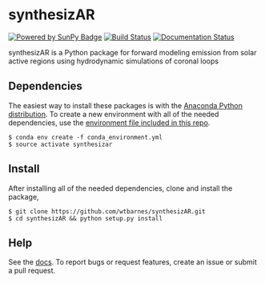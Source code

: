 # synthesizAR
[![Powered by SunPy Badge]( http://img.shields.io/badge/powered%20by-SunPy-orange.svg?style=flat)](http://www.sunpy.org)
[![Build Status](https://travis-ci.org/wtbarnes/synthesizAR.svg?branch=master)](https://travis-ci.org/wtbarnes/synthesizAR)
[![Documentation Status](http://readthedocs.org/projects/synthesizar/badge/?version=latest)](http://synthesizar.readthedocs.io/en/latest/?badge=latest)


synthesizAR is a Python package for forward modeling emission from solar active regions using hydrodynamic simulations of coronal loops

## Dependencies
The easiest way to install these packages is with the [Anaconda Python distribution](https://www.anaconda.com/distribution/). To create a new environment with all of the needed dependencies, use the [environment file included in this repo](conda_environment.yml).
```
$ conda env create -f conda_environment.yml
$ source activate synthesizar
```

## Install
After installing all of the needed dependencies, clone and install the package,
```shell
$ git clone https://github.com/wtbarnes/synthesizAR.git
$ cd synthesizAR && python setup.py install
```

## Help
See the [docs](http://synthesizar.readthedocs.io). To report bugs or request features, create an issue or submit a pull request.